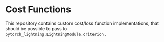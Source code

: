 # Cost Functions

This repository contains custom cost/loss function implementations, that should be possible to pass to `pytorch_lightning.LightningModule.criterion` . 

